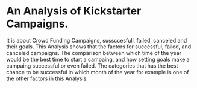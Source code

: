 # An Analysis of Kickstarter Campaigns. 
It is about Crowd Funding Campaigns, sussccesfull, failed, canceled and their goals.
This Analysis shows that the factors for successful, failed, and canceled campaigns. The comparison between which time of the year would be the best time to start a campaing, and how setting goals make a campaing successful or even failed. The categories that has the best chance to be successful in which month of the year for example is one of the other factors in this Analysis. 
